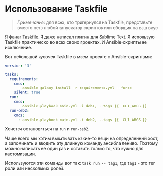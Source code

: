 # Использование Taskfile

> *Примечание*: для всех, кто тригернулся на Taskfile, представьте вместо него любой запускатор скриптов или сборщик на ваш вкус

Я фанат [Taskfile](https://taskfile.dev/).
Я даже написал [плагин](https://packagecontrol.io/packages/Taskfile) для Sublime Text.
Я использую Taskfile практическо во всех своих проектах. И Ansible-скрипты не исключение.

Вот небольшой кусочек Taskfile в моем проекте с Ansible-скриптами:

```yaml
version: '3'

tasks:
  requirements:
    cmds:
      - ansible-galaxy install -r requirements.yml --force
    silent: true
  run:
    cmds:
      - ansible-playbook main.yml -i deb1, --tags {{ .CLI_ARGS }}
  run-deb2:
    cmds:
      - ansible-playbook main.yml -i deb2, --tags {{ .CLI_ARGS }}
```

Хочется остановиться на `run` и `run-deb2`.

Чаще всего мы хотим выкатывать какие-то вещи на определенный хост, а запоминать и вводить эту длинную команду ансибла лениво. Поэтому можно написать её один раз и оставить только то, что нужно для кастомизации.

Используются эти команды вот так: `task run -- tag1`, где `tag1` - это тег роли или нескольких ролей.
